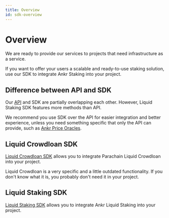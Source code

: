 ```yaml
---
title: Overview
id: sdk-overview
---
```


# Overview

We are ready to provide our services to projects that need infrastructure as a service.

If you want to offer your users a scalable and ready-to-use staking solution, use our SDK to integrate Ankr Staking into your project.

## Difference between API and SDK
Our [API](https://ankr.com/docs/staking/api-overview) and SDK are partially overlapping each other. However, Liquid Staking SDK features more methods than API.

We recommend you use SDK over the API for easier integration and better experience, unless you need something specific that only the API can provide, such as [Ankr Price Oracles](/staking/liquid-staking/oracles/overview). 

## Liquid Crowdloan SDK

[Liquid Crowdloan SDK](/staking/liquid-crowdloan/sdk/) allows you to integrate Parachain Liquid Crowdloan into your project.

Liquid Crowdloan is a very specific and a little outdated functionality. If you don't know what it is, you probably don't need it in your project.

## Liquid Staking SDK

[Liquid Staking SDK](/staking/liquid-staking/sdk) allows you to integrate Ankr Liquid Staking into your project.